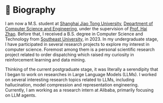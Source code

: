 # 💬 Biography

I am now a M.S. student at [Shanghai Jiao Tong University](https://www.sjtu.edu.cn/), [Department of Computer Science and Engineering](https://cs.sjtu.edu.cn/), under the supervision of [Prof. Hai Zhao](https://bcmi.sjtu.edu.cn/home/zhaohai/). 
Before that, I received a B.S. degree in Computer Science and Technology from [Southeast University](https://www.seu.edu.cn/), in 2023.
In my undergraduate stage, I have participated in several research projects to explore my interest in computer science. 
Foremost among them is a personal scientific research project related to order dispatching which raised my curiosity in reinforcement learning and data mining.

Thinking of the current postgraduate stage, it was literally a serendipity that I began to work on researches in Large Language Models (LLMs).
I worked on several interesting research topics related to LLMs, including hallucination, model compression and representation engineering.
Currently, I am working as a research intern at Alibaba, primarily focusing on LLM agents.
